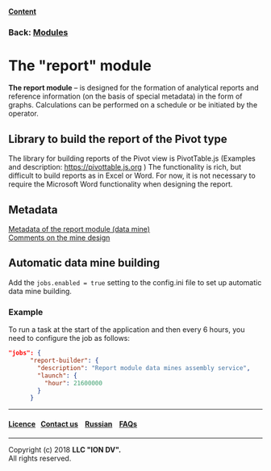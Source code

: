 #### [Content](/docs/en/index.md)

### Back: [Modules](/docs/en/3_modules_description/modules.md)

# The "report" module

**The report module** – is designed for the formation of analytical reports and reference information (on the basis of special metadata) in the form of graphs. Calculations can be performed on a schedule or be initiated by the operator.

## Library to build the report of the Pivot type

The library for building reports of the Pivot view is PivotTable.js (Examples and description: https://pivottable.js.org )
The functionality is rich, but difficult to build reports as in Excel or Word.
For now, it is not necessary to require the Microsoft Word functionality when designing the report.
## Metadata
[Metadata of the report module (data mine)](/docs/en/2_system_description/metadata_structure/meta_report/meta_report.md)   
[Comments on the mine design](/docs/en/3_modules_description/report_warning.md)

## Automatic data mine building

Add the `jobs.enabled = true` setting to the config.ini file to set up automatic data mine building.

### Example

To run a task at the start of the application and then every 6 hours, you need to configure the job as follows:

```json
"jobs": {
      "report-builder": {
        "description": "Report module data mines assembly service",
        "launch": {
          "hour": 21600000
        }
      }

```

--------------------------------------------------------------------------  


 #### [Licence](/LICENSE)&ensp;  [Contact us](https://iondv.ru/index.html) &ensp;  [Russian](/docs/ru/3_modules_description/report.md) &ensp; [FAQs](/faqs.md)   <div><img src="https://mc.iondv.com/watch/local/docs/framework" style="position:absolute; left:-9999px;" height=1 width=1 alt="iondv metrics"></div>       



--------------------------------------------------------------------------  

Copyright (c) 2018 **LLC "ION DV".**   
All rights reserved. 